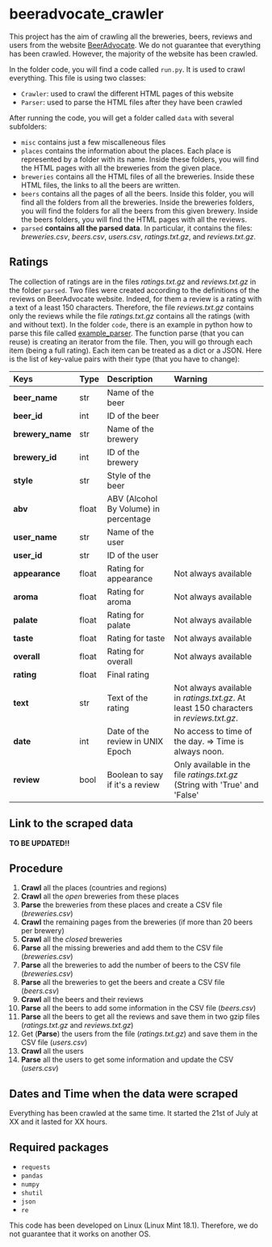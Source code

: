 # beeradvocate_crawler

This project has the aim of crawling all the breweries, beers, reviews and users from the website 
[BeerAdvocate](http://wwww.beeradvocate.com). We do not guarantee that everything has been crawled. 
However, the majority of the website has been crawled. 

In the folder code, you will find a code called `run.py`. It is used to crawl everything. This file is
using two classes:
- `Crawler`: used to crawl the different HTML pages of this website
- `Parser`: used to parse the HTML files after they have been crawled

After running the code, you will get a folder called `data` with several subfolders:
- `misc` contains just a few miscalleneous files
- `places` contains the information about the places. Each place is represented by a folder with its name.
 Inside these folders, you will find the HTML pages with all the breweries from the given place.
- `breweries` contains all the HTML files of all the breweries. Inside these HTML files, the links
 to all the beers are written.
- `beers` contains all the pages of all the beers. Inside this folder, you will find all the folders
 from all the breweries. Inside the breweries folders, you will find the folders for all the beers 
 from this given brewery. Inside the beers folders, you will find the HTML pages with all the reviews.
- `parsed` **contains all the parsed data**. In particular, it contains the files: 
 *breweries.csv*, *beers.csv*, *users.csv*, *ratings.txt.gz*, and *reviews.txt.gz*.

## Ratings

The collection of ratings are in the files *ratings.txt.gz* and *reviews.txt.gz* in the folder `parsed`. Two files were 
created according to the definitions of the reviews on BeerAdvocate website. Indeed, for them a review is a rating with 
a text of a least 150 characters. Therefore, the file *reviews.txt.gz* contains only the reviews while the file 
*ratings.txt.gz* contains all the ratings (with and without text). In the folder `code`, there is an 
example in python how to parse this file called [example_parser](./code/example_parser.py). The function parse (that you can reuse) is creating an iterator from the 
file. Then, you will go through each item (being a full rating). Each item can be treated as a dict or a JSON. Here is 
the list of key-value pairs with their type (that you have to change):

| Keys             | Type  | Description                           | **Warning**                                                                            |
| :--------------- | :---- | :------------------------------------ | :------------------------------------------------------------------------------------- |
| **beer_name**    | str   | Name of the beer                      |                                                                                        |
| **beer_id**      | int   | ID of the beer                        |                                                                                        |
| **brewery_name** | str   | Name of the brewery                   |                                                                                        |
| **brewery_id**   | int   | ID of the brewery                     |                                                                                        |
| **style**        | str   | Style of the beer                     |                                                                                        |
| **abv**          | float | ABV (Alcohol By Volume) in percentage |                                                                                        |
| **user_name**    | str   | Name of the user                      |                                                                                        |
| **user_id**      | str   | ID of the user                        |                                                                                        |
| **appearance**   | float | Rating for appearance                 | Not always available                                                                   |
| **aroma**        | float | Rating for aroma                      | Not always available                                                                   |
| **palate**       | float | Rating for palate                     | Not always available                                                                   |
| **taste**        | float | Rating for taste                      | Not always available                                                                   |
| **overall**      | float | Rating for overall                    | Not always available                                                                   |
| **rating**       | float | Final rating                          |                                                                                        |
| **text**         | str   | Text of the rating                    | Not always available in *ratings.txt.gz*. At least 150 characters in *reviews.txt.gz*. |
| **date**         | int   | Date of the review in UNIX Epoch      | No access to time of the day. => Time is always noon.                                  |
| **review**       | bool  | Boolean to say if it's a review       | Only available in the file *ratings.txt.gz* (String with 'True' and 'False'            |

## Link to the scraped data

**TO BE UPDATED!!**

## Procedure

1. **Crawl** all the places (countries and regions)
2. **Crawl** all the *open* breweries from these places
3. **Parse** the breweries from these places and create a CSV file (*breweries.csv*)
4. **Crawl** the remaining pages from the breweries (if more than 20 beers per brewery)
5. **Crawl** all the *closed* breweries
6. **Parse** all the missing breweries and add them to the CSV file (*breweries.csv*)
7. **Parse** all the breweries to add the number of beers to the CSV file (*breweries.csv*)
8. **Parse** all the breweries to get the beers and create a CSV file (*beers.csv*)
9. **Crawl** all the beers and their reviews
10. **Parse** all the beers to add some information in the CSV file (*beers.csv*)
11. **Parse** all the beers to get all the reviews and save them in two gzip files (*ratings.txt.gz* and *reviews.txt.gz*)
12. Get (**Parse**) the users from the file (*ratings.txt.gz*) and save them in the CSV file (*users.csv*)
13. **Crawl** all the users 
14. **Parse** all the users to get some information and update the CSV (*users.csv*)

## Dates and Time when the data were scraped

Everything has been crawled at the same time. It started the 21st of July at XX and it lasted for XX hours.

## Required packages

* `requests`
* `pandas`
* `numpy`
* `shutil`
* `json`
* `re`

This code has been developed on Linux (Linux Mint 18.1). Therefore, we do not guarantee that it works on another OS.


